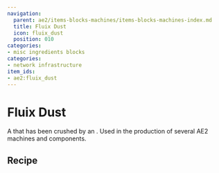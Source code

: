 ```yaml
---
navigation:
  parent: ae2/items-blocks-machines/items-blocks-machines-index.md
  title: Fluix Dust
  icon: fluix_dust
  position: 010
categories:
- misc ingredients blocks
categories:
- network infrastructure
item_ids:
- ae2:fluix_dust
---
```


# Fluix Dust

<ItemImage id="fluix_dust" scale="4" />

A <ItemLink id="fluix_crystal" /> that has been crushed by an <ItemLink id="inscriber" />. Used in the production of
several AE2 machines and components.

## Recipe

<RecipeFor id="fluix_dust" />
